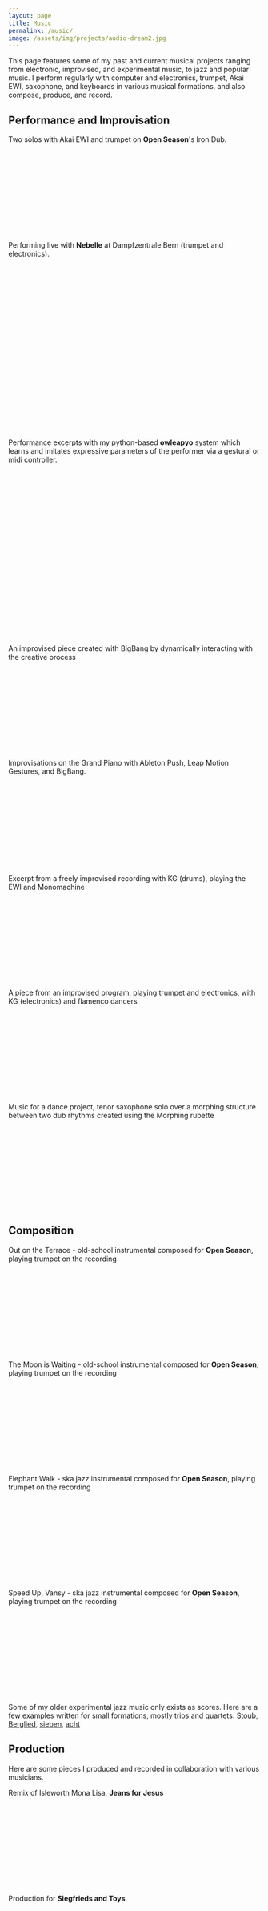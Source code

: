 ```yaml
---
layout: page
title: Music
permalink: /music/
image: /assets/img/projects/audio-dream2.jpg
---
```


This page features some of my past and current musical projects ranging from electronic, improvised, and experimental music, to jazz and popular music. I perform regularly with computer and electronics, trumpet, Akai EWI, saxophone, and keyboards in various musical formations, and also compose, produce, and record.
<!--[->Performance](#performance)
[->Improvisation](#improvisation)
[->Production](#production)
[->Composition](#composition)
[->BigBang](#a-few-examples-with-bigbang)-->


## Performance and Improvisation

Two solos with Akai EWI and trumpet on **Open Season**'s Iron Dub.
<iframe width="100%" height="166" frameborder="no" data-echo="https://www.youtube.com/embed/HTnMa2PXvOU"></iframe><br>

Performing live with **Nebelle** at Dampfzentrale Bern (trumpet and electronics).
<iframe width="100%" height="166" scrolling="no" frameborder="no" data-echo="https://w.soundcloud.com/player/?url=https://soundcloud.com/florianthalmann/nebelle-nepop-live-at-dampfzentrale"></iframe>
<iframe width="100%" height="166" scrolling="no" frameborder="no" data-echo="https://w.soundcloud.com/player/?url=https://soundcloud.com/florianthalmann/nebelle-ricon"></iframe><br>  

Performance excerpts with my python-based **owleapyo** system which learns and imitates expressive parameters of the performer via a gestural or midi controller.
<iframe width="100%" height="166" scrolling="no" frameborder="no" data-echo="https://w.soundcloud.com/player/?url=https://soundcloud.com/user-362106852/4a-1"></iframe>
<iframe width="100%" height="166" scrolling="no" frameborder="no" data-echo="https://w.soundcloud.com/player/?url=https://soundcloud.com/user-362106852/1a-1"></iframe>

An improvised piece created with BigBang by dynamically interacting with the creative process
<iframe width="100%" height="166" scrolling="no" frameborder="no" data-echo="https://w.soundcloud.com/player/?url=https://soundcloud.com/bigbangrubette/selections"></iframe>

Improvisations on the Grand Piano with Ableton Push, Leap Motion Gestures, and BigBang.
<iframe width="49.5%" height="166" frameborder="no" style="display:inline-block;" data-echo="https://www.youtube.com/embed/n2Pi281XZP4"></iframe>
<iframe width="49.5%" height="166" frameborder="no" style="display:inline-block;" data-echo="https://www.youtube.com/embed/ytGcKfhzF2Q "></iframe>

Excerpt from a freely improvised recording with KG (drums), playing the EWI and Monomachine
<iframe width="100%" height="166" scrolling="no" frameborder="no" data-echo="https://w.soundcloud.com/player/?url=https%3A//api.soundcloud.com/tracks/177670856&amp;color=ff5500&amp;auto_play=false&amp;hide_related=false&amp;show_comments=true&amp;show_user=true&amp;show_reposts=false"></iframe>

A piece from an improvised program, playing trumpet and electronics, with KG (electronics) and flamenco dancers
<iframe width="100%" height="166" scrolling="no" frameborder="no" data-echo="https://w.soundcloud.com/player/?url=https://soundcloud.com/florianthalmann/hitze"></iframe>

Music for a dance project, tenor saxophone solo over a morphing structure between two dub rhythms created using the Morphing rubette
<iframe width="100%" height="166" scrolling="no" frameborder="no" data-echo="https://w.soundcloud.com/player/?url=https%3A//api.soundcloud.com/tracks/177673575&amp;color=ff5500&amp;auto_play=false&amp;hide_related=false&amp;show_comments=true&amp;show_user=true&amp;show_reposts=false"></iframe>

## Composition

Out on the Terrace - old-school instrumental composed for **Open Season**, playing trumpet on the recording
<iframe width="100%" height="166" frameborder="no" data-echo="https://www.youtube.com/embed/mcznVBdAbmQ"></iframe><br>

The Moon is Waiting - old-school instrumental composed for **Open Season**, playing trumpet on the recording
<iframe width="100%" height="166" frameborder="no" data-echo="https://www.youtube.com/embed/hO0MKd5JkgY"></iframe><br>

Elephant Walk - ska jazz instrumental composed for **Open Season**, playing trumpet on the recording
<iframe width="100%" height="166" scrolling="no" frameborder="no" data-echo="https://w.soundcloud.com/player/?url=https://soundcloud.com/florianthalmann/open-season-elephant-walk"></iframe><br>

Speed Up, Vansy - ska jazz instrumental composed for **Open Season**, playing trumpet on the recording
<iframe width="100%" height="166" scrolling="no" frameborder="no" data-echo="https://w.soundcloud.com/player/?url=https://soundcloud.com/florianthalmann/open-season-speed-up-vansy"></iframe><br>

Some of my older experimental jazz music only exists as scores. Here are a few examples written for small formations, mostly trios and quartets: <a href="scores/Stoub.pdf" target="blank">Stoub</a>, <a href="scores/Berglied.pdf" target="blank">Berglied</a>, <a href="scores/sieben.pdf" target="blank">sieben</a>, <a href="scores/acht.pdf" target="blank">acht</a>

## Production
Here are some pieces I produced and recorded in collaboration with various musicians.
<!--I am currently recording and producing an EP for <a href="https://www.facebook.com/thesiegfriedsandtoys" target="blank">The Siegfrieds and Toys</a>, soon to appear.-->

Remix of Isleworth Mona Lisa, **Jeans for Jesus**
<iframe width="100%" height="166" scrolling="no" frameborder="no" data-echo="https://bandcamp.com/EmbeddedPlayer/album=1046745140/size=large/bgcol=ffffff/linkcol=0687f5/tracklist=false/artwork=small/track=804022102/transparent=true/" seamless><a href="https://jeansforjesus.bandcamp.com/album/remix">Isleworth Mona Lisa (Flobot & Stinae Remix) Jeans for Jesus</a></iframe>

Production for **Siegfrieds and Toys**
<iframe width="100%" height="60" scrolling="no" frameborder="no" data-echo="https://mx3.ch/t/1gVE/embed/standard" allowfullscreen></iframe>
<iframe width="100%" height="60" scrolling="no" frameborder="no" data-echo="https://mx3.ch/t/1gVF/embed/standard" allowfullscreen></iframe>

Remix made for **Open Season**'s new album
<iframe width="100%" height="166" scrolling="no" frameborder="no" data-echo="https://w.soundcloud.com/player/?url=https%3A//api.soundcloud.com/tracks/178431980&amp;color=ff5500&amp;auto_play=false&amp;hide_related=false&amp;show_comments=true&amp;show_user=true&amp;show_reposts=false"></iframe>

Song produced for our webapp for Open Season, where users can record their own sounds that automatically appear in the song (<a href="https://cooler.openseason.ch" target="blank">https://cooler.openseason.ch</a>, see <a href="software.shtml" target="blank">Software</a> page)
<iframe width="100%" height="166" scrolling="no" frameborder="no" data-echo="https://w.soundcloud.com/player/?url=https%3A//api.soundcloud.com/tracks/177822977&amp;color=ff5500&amp;auto_play=false&amp;hide_related=false&amp;show_comments=true&amp;show_user=true&amp;show_reposts=false"></iframe>

A beat where everything is created and synthesized with BigBang, except for the drums
<iframe width="100%" height="166" scrolling="no" frameborder="no" data-echo="https://w.soundcloud.com/player/?url=https://soundcloud.com/bigbangrubette/designs"></iframe>

<!--boring!!!!-->

Dub piece produced with Absolute Killa
<iframe width="100%" height="90" data-echo="https://myspace.com/play/song/absolute-killa-3252519-3230853" frameborder="0" allowtransparency="true" webkitallowfullscreen mozallowfullscreen allowfullscreen></iframe>


### A few examples with BigBang

A short spectral piece using a number of spacially distributed sine oscillators transforming in various groups (this piece can also be watched during gesturalization in BigBang on <a href="https://www.youtube.com/watch?v=JlIpjOlKYUc" target="blank">YouTube</a>)
<iframe width="100%" height="166" scrolling="no" frameborder="no" data-echo="https://w.soundcloud.com/player/?url=https://soundcloud.com/bigbangrubette/spectrum4"></iframe>

A seemingly improvised piece for several guitars, emerging from a simple transformation of a Scarlatti sonata
<iframe width="100%" height="166" scrolling="no" frameborder="no" data-echo="https://w.soundcloud.com/player/?url=https://soundcloud.com/bigbangrubette/k002"></iframe>

A rhythmical structure of overlapping sound sources resulting in beating patterns
<iframe width="100%" height="166" scrolling="no" frameborder="no" data-echo="https://w.soundcloud.com/player/?url=https://soundcloud.com/bigbangrubette/k003"></iframe>

A minimalistic spectral piece emerging from spacially distributed oscillators growing and decreasing in number
<iframe width="100%" height="166" scrolling="no" frameborder="no" data-echo="https://w.soundcloud.com/player/?url=https://soundcloud.com/bigbangrubette/slices"></iframe>

An UPIC-inspired piece consisting of transformed and reiterated freehand drawings
<iframe width="100%" height="166" scrolling="no" frameborder="no" data-echo="https://w.soundcloud.com/player/?url=https://soundcloud.com/bigbangrubette/upic"></iframe>